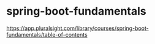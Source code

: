 # spring-boot-fundamentals
https://app.pluralsight.com/library/courses/spring-boot-fundamentals/table-of-contents
